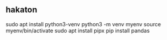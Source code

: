 ## hakaton
sudo apt install python3-venv
python3 -m venv myenv
source myenv/bin/activate
sudo apt install pipx
pip install pandas